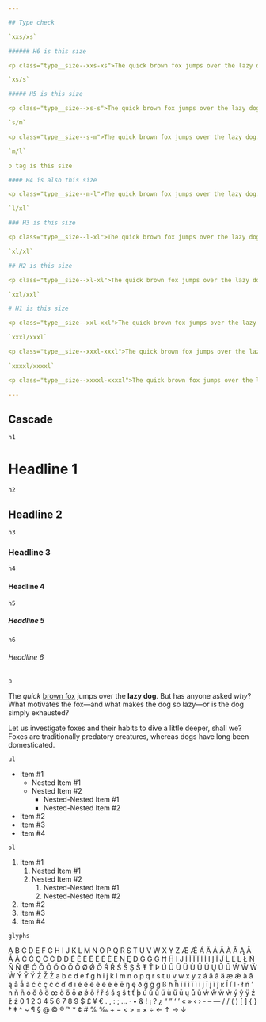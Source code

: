 ```yaml
---

## Type check

`xxs/xs`

###### H6 is this size

<p class="type__size--xxs-xs">The quick brown fox jumps over the lazy dog. But has anyone asked why? What motivates the fox—and what makes the dog so lazy—or is the dog simply exhausted?</p>

`xs/s`

##### H5 is this size

<p class="type__size--xs-s">The quick brown fox jumps over the lazy dog. But has anyone asked why? What motivates the fox—and what makes the dog so lazy—or is the dog simply exhausted?</p>

`s/m`

<p class="type__size--s-m">The quick brown fox jumps over the lazy dog. But has anyone asked why? What motivates the fox—and what makes the dog so lazy—or is the dog simply exhausted?</p>

`m/l`

p tag is this size

#### H4 is also this size

<p class="type__size--m-l">The quick brown fox jumps over the lazy dog. But has anyone asked why? What motivates the fox—and what makes the dog so lazy—or is the dog simply exhausted?</p>

`l/xl`

### H3 is this size

<p class="type__size--l-xl">The quick brown fox jumps over the lazy dog. But has anyone asked why? What motivates the fox—and what makes the dog so lazy—or is the dog simply exhausted?</p>

`xl/xl`

## H2 is this size

<p class="type__size--xl-xl">The quick brown fox jumps over the lazy dog. But has anyone asked why? What motivates the fox—and what makes the dog so lazy—or is the dog simply exhausted?</p>

`xxl/xxl`

# H1 is this size

<p class="type__size--xxl-xxl">The quick brown fox jumps over the lazy dog. But has anyone asked why? What motivates the fox—and what makes the dog so lazy—or is the dog simply exhausted?</p>

`xxxl/xxxl`

<p class="type__size--xxxl-xxxl">The quick brown fox jumps over the lazy dog. But has anyone asked why? What motivates the fox—and what makes the dog so lazy—or is the dog simply exhausted?</p>

`xxxxl/xxxxl`

<p class="type__size--xxxxl-xxxxl">The quick brown fox jumps over the lazy dog. But has anyone asked why? What motivates the fox—and what makes the dog so lazy—or is the dog simply exhausted?</p>

---
```


## Cascade

`h1`

# Headline 1

`h2`

## Headline 2

`h3`

### Headline 3

`h4`

#### Headline 4

`h5`

##### Headline 5

`h6`

###### Headline 6

`p`

The _quick_ [brown fox](https://en.wikipedia.org/wiki/The_quick_brown_fox_jumps_over_the_lazy_dog) jumps over the **lazy dog**. But has anyone asked _why_? What motivates the fox—and what makes the dog so lazy—or is the dog simply exhausted?

Let us investigate foxes and their habits to dive a little deeper, shall we? Foxes are traditionally predatory creatures, whereas dogs have long been domesticated.

`ul`

- Item #1
  - Nested Item #1
  - Nested Item #2
    - Nested-Nested Item #1
    - Nested-Nested Item #2
- Item #2
- Item #3
- Item #4

`ol`

1. Item #1
   1. Nested Item #1
   2. Nested Item #2
      1. Nested-Nested Item #1
      2. Nested-Nested Item #2
2. Item #2
3. Item #3
4. Item #4

`glyphs`

A B C D E F G H I J K L M N O P Q R S T U V W X Y Z Æ Ǽ Á Ă Â Ä À Ā Ą Å Ǻ Ã Ć Č Ç Ĉ Ċ Ď Đ É Ĕ Ě Ê Ë Ė È Ē Ŋ Ę Ð Ğ Ĝ Ġ Ħ Ĥ I J Í Ĭ Î Ï İ Ì Ī Į Ĩ Ĵ Ĺ Ľ L Ł Ń Ň Ñ Œ Ó Ŏ Ô Ö Ò Ő Ō Ø Ǿ Õ Ŕ Ř Ś Š Ş Ŝ Ŧ Ť Þ Ú Ŭ Û Ü Ù Ű Ū Ų Ů Ũ Ẃ Ŵ Ẅ Ẁ Ý Ŷ Ÿ Ź Ž Ż a b c d e f g h i j k l m n o p q r s t u v w x y z á ă â ä æ ǽ à ā ą å ǻ ã ć č ç ĉ ċ ď đ ı é ĕ ě ê ë ė è ē ŋ ę ð ğ ĝ ġ ß ħ ĥ í ĭ î ï ì i j ī į ĩ ĵ ĸ ĺ ľ l · ł ń ʼ n ň ñ ó ŏ ô ö œ ò ő ō ø ǿ õ ŕ ř ś š ş ŝ ŧ ť þ ú ŭ û ü ù ű ū ų ů ũ ẃ ŵ ẅ ẁ ý ŷ ÿ ź ž ż 0 1 2 3 4 5 6 7 8 9 $ £ ¥ € . , : ; … · • & ! ¡ ? ¿ “ ” ‘ ’ « » ‹ › - – — / / ( ) [ ] { } † ‡ ^ ~ ¶ § @ © ® ™ * ¢ # % ‰ + − < > = × ÷ ← ↑ → ↓
